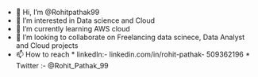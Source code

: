 - 👋 Hi, I’m @Rohitpathak99
- 👀 I’m interested in Data science and Cloud
- 🌱 I’m currently learning AWS cloud
- 💞️ I’m looking to collaborate on Freelancing data scinece, Data Analyst and Cloud projects
- 📫 How to reach * linkedIn:- linkedin.com/in/rohit-pathak- 509362196
                  *  Twitter :- @Rohit_Pathak_99


<!---
Rohitpathak99/Rohitpathak99 is a ✨ special ✨ repository because its `README.md` (this file) appears on your GitHub profile.
You can click the Preview link to take a look at your changes.
--->
